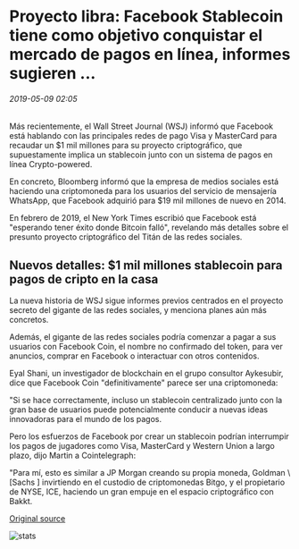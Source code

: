 # Proyecto libra: Facebook Stablecoin tiene como objetivo conquistar el mercado de pagos en línea, informes sugieren ...

###### 2019-05-09 02:05

Más recientemente, el Wall Street Journal (WSJ) informó que Facebook está hablando con las principales redes de pago Visa y MasterCard para recaudar un $1 mil millones para su proyecto criptográfico, que supuestamente implica un stablecoin junto con un sistema de pagos en línea Crypto-powered.

En concreto, Bloomberg informó que la empresa de medios sociales está haciendo una criptomoneda para los usuarios del servicio de mensajería WhatsApp, que Facebook adquirió para $19 mil millones de nuevo en 2014.

En febrero de 2019, el New York Times escribió que Facebook está "esperando tener éxito donde Bitcoin falló", revelando más detalles sobre el presunto proyecto criptográfico del Titán de las redes sociales.

## Nuevos detalles: $1 mil millones stablecoin para pagos de cripto en la casa

La nueva historia de WSJ sigue informes previos centrados en el proyecto secreto del gigante de las redes sociales, y menciona planes aún más concretos.

Además, el gigante de las redes sociales podría comenzar a pagar a sus usuarios con Facebook Coin, el nombre no confirmado del token, para ver anuncios, comprar en Facebook o interactuar con otros contenidos.

Eyal Shani, un investigador de blockchain en el grupo consultor Aykesubir, dice que Facebook Coin "definitivamente" parece ser una criptomoneda:

"Si se hace correctamente, incluso un stablecoin centralizado junto con la gran base de usuarios puede potencialmente conducir a nuevas ideas innovadoras para el mundo de los pagos.

Pero los esfuerzos de Facebook por crear un stablecoin podrían interrumpir los pagos de jugadores como Visa, MasterCard y Western Union a largo plazo, dijo Martin a Cointelegraph:

"Para mí, esto es similar a JP Morgan creando su propia moneda, Goldman \ [Sachs \] invirtiendo en el custodio de criptomonedas Bitgo, y el propietario de NYSE, ICE, haciendo un gran empuje en el espacio criptográfico con Bakkt.

[Original source](https://cointelegraph.com/news/libra-project-facebook-stablecoin-aims-to-conquer-online-payments-market-reports-suggest)

![stats](https://c.statcounter.com/11760860/0/a89fa40b/1/ "stats")